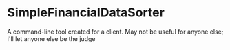 SimpleFinancialDataSorter
=========================

A command-line tool created for a client. May not be useful for anyone else; I'll let anyone else be the judge

